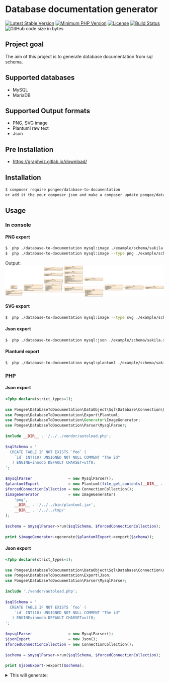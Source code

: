 # Database documentation generator

[![Latest Stable Version](https://img.shields.io/packagist/v/pongee/database-to-documentation.svg)](https://packagist.org/packages/pongee/database-to-documentation)
[![Minimum PHP Version](https://img.shields.io/packagist/php-v/pongee/database-to-documentation)](https://php.net/)
[![License](https://img.shields.io/github/license/pongee/database-to-documentation)](https://github.com/pongee/database-to-documentation/blob/master/LICENSE)
[![Build Status](https://travis-ci.org/pongee/database-to-documentation.svg?branch=master)](https://travis-ci.org/pongee/database-to-documentation)
![GitHub code size in bytes](https://img.shields.io/github/languages/code-size/pongee/database-to-documentation)

## Project goal
The aim of this project is to generate database documentation from sql schema.

## Supported databases
- MySQL
- MariaDB

## Supported Output formats
- PNG, SVG image
- Plantuml raw text
- Json

## Pre Installation
- https://graphviz.gitlab.io/download/

## Installation

```bash
$ composer require pongee/database-to-documentation
or add it the your composer.json and make a composer update pongee/database-to-documentation.
```
## Usage
### In console
#### PNG export
```bash
$  php ./database-to-documentation mysql:image ./example/schema/sakila.sql > ./example/img/sakila.png
$  php ./database-to-documentation mysql:image --type png ./example/schema/sakila.sql > ./example/img/sakila.png
```
Output:
![Example output](example/img/sakila.png?raw=true "Output")

#### SVG export
```bash
$  php ./database-to-documentation mysql:image --type svg ./example/schema/sakila.sql > ./example/img/sakila.svg
```

#### Json export
```bash
$  php ./database-to-documentation mysql:json ./example/schema/sakila.sql
```
#### Plantuml export
```bash
$  php ./database-to-documentation mysql:plantuml ./example/schema/sakila.sql
```

### PHP
#### Json export
```php
<?php declare(strict_types=1);

use Pongee\DatabaseToDocumentation\DataObject\Sql\Database\Connection\ConnectionCollection;
use Pongee\DatabaseToDocumentation\Export\Plantuml;
use Pongee\DatabaseToDocumentation\Generator\ImageGenerator;
use Pongee\DatabaseToDocumentation\Parser\MysqlParser;

include __DIR__ . '/../../vendor/autoload.php';

$sqlSchema = '
  CREATE TABLE IF NOT EXISTS `foo` (
    `id` INT(10) UNSIGNED NOT NULL COMMENT "The id"
   ) ENGINE=innodb DEFAULT CHARSET=utf8;
';

$mysqlParser                = new MysqlParser();
$plantumlExport             = new Plantuml(file_get_contents(__DIR__ . '/../../src/Template/Plantuml/v1.twig'));
$forcedConnectionCollection = new ConnectionCollection();
$imageGenerator             = new ImageGenerator(
    'png',
    __DIR__ . '/../../bin/plantuml.jar',
    __DIR__ . '/../../tmp/'
);

$schema = $mysqlParser->run($sqlSchema, $forcedConnectionCollection);

print $imageGenerator->generate($plantumlExport->export($schema));
```
#### Json export
```php
<?php declare(strict_types=1);

use Pongee\DatabaseToDocumentation\DataObject\Sql\Database\Connection\ConnectionCollection;
use Pongee\DatabaseToDocumentation\Export\Json;
use Pongee\DatabaseToDocumentation\Parser\MysqlParser;

include './vendor/autoload.php';

$sqlSchema = '
  CREATE TABLE IF NOT EXISTS `foo` (
    `id` INT(10) UNSIGNED NOT NULL COMMENT "The id"
   ) ENGINE=innodb DEFAULT CHARSET=utf8;
';

$mysqlParser                = new MysqlParser();
$jsonExport                 = new Json();
$forcedConnectionCollection = new ConnectionCollection();

$schema = $mysqlParser->run($sqlSchema, $forcedConnectionCollection);

print $jsonExport->export($schema);
```

<details>
  <summary>This will generate:</summary>
  <div>
    <pre>
{
    "tables": {
        "foo": {
            "columns": [
                {
                    "name": "id",
                    "type": "INT",
                    "typeParameters": [
                        "10"
                    ],
                    "otherParameters": "UNSIGNED NOT NULL",
                    "comment": "The id"
                }
            ],
            "indexs": {
                "simple": [],
                "spatial": [],
                "fulltext": [],
                "unique": []
            },
            "primaryKey": []
        }
    },
    "connections": []
}
    <pre>
   <div>
</details>

